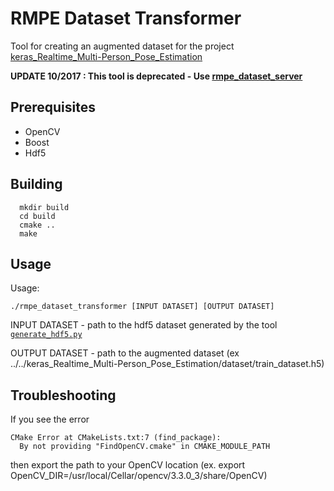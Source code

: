 # RMPE Dataset Transformer
Tool for creating an augmented dataset for the project [keras_Realtime_Multi-Person_Pose_Estimation](https://github.com/michalfaber/keras_Realtime_Multi-Person_Pose_Estimation)

**UPDATE 10/2017 : This tool is deprecated - Use [rmpe_dataset_server](https://github.com/michalfaber/rmpe_dataset_server)**

## Prerequisites

- OpenCV
- Boost
- Hdf5

## Building

```
  mkdir build
  cd build
  cmake ..
  make
```

## Usage

Usage:
```
./rmpe_dataset_transformer [INPUT DATASET] [OUTPUT DATASET]
```

INPUT DATASET - path to the hdf5 dataset generated by the tool [`generate_hdf5.py`](https://github.com/michalfaber/keras_Realtime_Multi-Person_Pose_Estimation/blob/master/training/generate_hdf5.py)

OUTPUT DATASET - path to the augmented dataset (ex ../../keras_Realtime_Multi-Person_Pose_Estimation/dataset/train_dataset.h5)

## Troubleshooting

If you see the error
```
CMake Error at CMakeLists.txt:7 (find_package):
  By not providing "FindOpenCV.cmake" in CMAKE_MODULE_PATH
```

then export the path to your OpenCV location (ex. export OpenCV_DIR=/usr/local/Cellar/opencv/3.3.0_3/share/OpenCV)